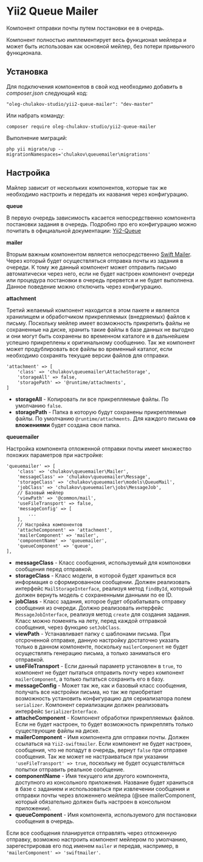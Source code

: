 Yii2 Queue Mailer
=================

Компонент отправки почты путем постановки ее в очередь.

Компонент полностью имплементирует весь функционал мейлера и может быть использован
как основной мейлер, без потери привычного функционала.

Установка
---------

Для подключения компонентов в свой код необходимо добавить в _composer.json_ следующий код:
```
"oleg-chulakov-studio/yii2-queue-mailer": "dev-master"
```

Или набрать команду:
```
composer require oleg-chulakov-studio/yii2-queue-mailer
```

Выполнение миграций:
```
php yii migrate/up --migrationNamespaces='chulakov\queuemailer\migrations'
```

Настройка
---------

Майлер зависит от нескольких компонентов, которые так же необходимо
настроить и передать их названия через конфигурацию.

**queue**

В первую очередь зависимость касается непосредственно компонента постановки задания в очередь.
Подробно про его конфигурацию можно почитать в официальной документации: [Yii2-Queue](https://github.com/yiisoft/yii2-queue/blob/master/docs/guide-ru/usage.md)

**mailer**

Вторым важным компонентом является непосредственно [Swift Mailer](https://github.com/yiisoft/yii2-swiftmailer).
Через который будет осуществляться отправка почты из задания в очереди. К тому же данный компонент может
отправить письмо автоматически через него, если не будет настроен компонент очереди или процедура постановки
в очередь прервется и не будет выполнена. Данное поведение можно отключить через конфигурацию.

**attachment**

Третий желаемый компонент находится в этом пакете и является хранилищем и обработчиком
прикрепляемых (внедряемых) файлов к письму. Поскольку мейлер имеет возможность прикрепить файлы
не сохраненные на диске, хранить такие файлы в базе данных не выгодно и они могут быть
сохранены во временном каталоге и в дальнейшем успешно прикреплены к оригинальному сообщению.
Так же компонент может продублировать все файлы во временный каталог, если необходимо сохранять
текущие версии файлов для отправки.

```
'attachment' => [
    'class' => 'chulakov\queuemailer\AttacheStorage',
    'storageAll' => false,
    'storagePath' => '@runtime/attachments',
]
```

- **storageAll** - Копировать ли все прикрепляемые файлы. По умолчанию `false`.
- **storagePath** - Папка в которую будут сохранены прикрепляемые файлы. По умолчанию `@runtime/attachments`.
Для каждого письма __со вложениями__ будет создана своя папка.

**queuemailer**

Настройка компонента отложенной отправки почты имеет множество похожих параметров при настройке:

```
'queuemailer' => [
    'class' => 'chulakov\queuemailer\Mailer',
    'messageClass' => 'chulakov\queuemailer\Message',
    'storageClass' => 'chulakov\queuemailer\models\QueueMail',
    'jobClass' => 'chulakov\queuemailer\jobs\MessageJob',
    // Базовый мейлер
    'viewPath' => '@common/mail',
    'useFileTransport' => false,
    'messageConfig' => [
        ...
    ],
    // Настройка компонентов
    'attacheComponent' => 'attachment',
    'mailerComponent' => 'mailer',
    'componentName' => 'queuemailer',
    'queueComponent' => 'queue',
],
```

- **messageClass** - Класс сообщения, используемый для компоновки сообщения перед отправкой.
- **storageClass** - Класс модели, в которой будет храниться вся информация о сформированном сообщении.
Должен реализовать интерфейс `MailStorageInterface`, реализуя метод `findById`, который должен вернуть
модель с сохраненными данными по ее ID.
- **jobClass** - Класс задания, которое будет обрабатывать отправку сообщения из очереди.
Должно реализовать интерфейс `MessageJobInterface`, реализуя метод `create` для создания задания.
Класс можно поменять на лету, перед каждой отправкой сообщения, через функцию `setJobClass`.
- **viewPath** - Устанавливает папку с шаблонами письма. При отсроченной отправке, данную настройку
достаточно указать только в данном компоненте, поскольку `mailerComponent` не будет осуществлять
генерацию письма, а только заниматься его отправкой.
- **useFileTransport** - Если данный параметр установлен в `true`, то компонент не будет
пытаться отправить почту через компонент `mailerComponent`, а только пытаться сохранить его в базу.
- **messageConfig** - Может так же, как и базовый класс сообщения, получать все настройки письма,
но так же приобретает возможность установить конфигурацию для сериализатора полем `serializer`.
Компонент сериализации должен реализовать интерфейс `SerializerInterface`.
- **attacheComponent** - Компонент обработки прикрепляемых файлов.
Если не будет настроен, то будет возможность прикреплять только существующие файлы на диске.
- **mailerComponent** - Имя компонента для отправки почты. Должен ссылаться на `Yii2-swiftmailer`.
Если компонент не будет настроен, сообщения, что не попадут в очередь, вернут `false` при отправке сообщения.
Так же может не настраиваться при указании `'useFileTransport' => true`, поскольку не
будет осуществляться попытки отправить реальное сообщение.
- **componentName** - Имя текущего или другого компонента, доступного из консольного приложения.
Название будет храниться в базе с заданием и использоваться при извлечении сообщения и отправки почты
через вложеннего мейлера (@see mailerComponent, который обязательно должен быть настроен в консольном приложении).
- **queueComponent** - Имя компонента, используемого для постановки сообщения в очередь.

Если все сообщения планируется отправлять через отложенную отправку,
возможно настроить компонент мейлером по умолчанию, зарегестрировав его под именем `mailer`
и передав, наспример, в `'mailerComponent' => 'swiftmailer'`.
